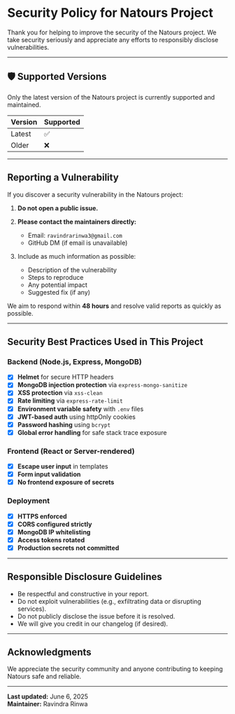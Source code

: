 # Security Policy for Natours Project

Thank you for helping to improve the security of the Natours project. We take security seriously and appreciate any efforts to responsibly disclose vulnerabilities.

---

## 🛡 Supported Versions

Only the latest version of the Natours project is currently supported and maintained.

| Version | Supported |
|---------|-----------|
| Latest  | ✅        |
| Older   | ❌        |

---

##  Reporting a Vulnerability

If you discover a security vulnerability in the Natours project:

1. **Do not open a public issue.**
2. **Please contact the maintainers directly:**

   - Email: `ravindrarinwa3@gmail.com`
   - GitHub DM (if email is unavailable)

3. Include as much information as possible:
   - Description of the vulnerability
   - Steps to reproduce
   - Any potential impact
   - Suggested fix (if any)

We aim to respond within **48 hours** and resolve valid reports as quickly as possible.

---

## Security Best Practices Used in This Project

### Backend (Node.js, Express, MongoDB)
- [x] **Helmet** for secure HTTP headers
- [x] **MongoDB injection protection** via `express-mongo-sanitize`
- [x] **XSS protection** via `xss-clean`
- [x] **Rate limiting** via `express-rate-limit`
- [x] **Environment variable safety** with `.env` files
- [x] **JWT-based auth** using httpOnly cookies
- [x] **Password hashing** using `bcrypt`
- [x] **Global error handling** for safe stack trace exposure

### Frontend (React or Server-rendered)
- [x] **Escape user input** in templates
- [x] **Form input validation**
- [x] **No frontend exposure of secrets**

### Deployment
- [x] **HTTPS enforced**
- [x] **CORS configured strictly**
- [x] **MongoDB IP whitelisting**
- [x] **Access tokens rotated**
- [x] **Production secrets not committed**

---

##  Responsible Disclosure Guidelines

- Be respectful and constructive in your report.
- Do not exploit vulnerabilities (e.g., exfiltrating data or disrupting services).
- Do not publicly disclose the issue before it is resolved.
- We will give you credit in our changelog (if desired).

---

##  Acknowledgments

We appreciate the security community and anyone contributing to keeping Natours safe and reliable.

---

**Last updated:** June 6, 2025  
**Maintainer:** Ravindra Rinwa
